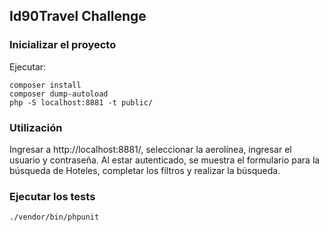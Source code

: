 ## Id90Travel Challenge

### Inicializar el proyecto

Ejecutar: 

```
composer install 
composer dump-autoload
php -S localhost:8881 -t public/
```

### Utilización

Ingresar a http://localhost:8881/, seleccionar la aerolínea, ingresar el usuario y contraseña. 
Al estar autenticado, se muestra el formulario para la búsqueda de Hoteles, completar los filtros y realizar la búsqueda. 

### Ejecutar los tests

```
./vendor/bin/phpunit
```
